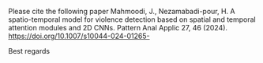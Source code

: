 Please cite the following paper 
Mahmoodi, J., Nezamabadi-pour, H. A spatio-temporal model for violence detection based on spatial and temporal attention modules and 2D CNNs. Pattern Anal Applic 27, 46 (2024). https://doi.org/10.1007/s10044-024-01265-



Best regards

